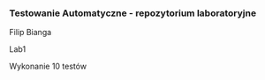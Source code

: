 <h3>Testowanie Automatyczne - repozytorium laboratoryjne</h3>
<p>Filip Bianga</p>
<p>Lab1</p>
<p>Wykonanie 10 testów</p>